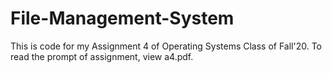 # File-Management-System

This is code for my Assignment 4 of Operating Systems Class of Fall'20. To read the prompt of assignment, view a4.pdf.
